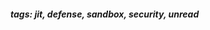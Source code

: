 <!-- Please prefix the notes with the date as in [22/12/2020] -->

##### tags: jit, defense, sandbox, security, unread